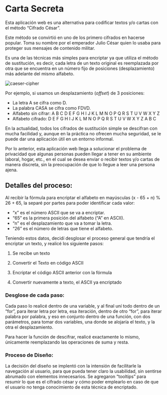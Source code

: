 # Carta Secreta


Esta aplicación web es una alternativa para codificar textos y/o cartas con el método “Cifrado César”.  


Este método se convirtió en uno de los primero cifrados en hacerse popular.  Toma su nombre por el emperador Julio César quien lo usaba para proteger sus mensajes de contenido militar.


Es una de las técnicas más simples para encriptar ya que utiliza el método de sustitución, es decir, cada letra de un texto original es reemplazada por otra que se encuentra en un número fijo de posiciones (desplazamiento) más adelante del mismo alfabeto.

![caeser-cipher](https://upload.wikimedia.org/wikipedia/commons/thumb/2/2b/Caesar3.svg/1920px-Caesar3.svg.png)

Por ejemplo, si usamos un desplazamiento (_offset_) de 3 posiciones:

* La letra A se cifra como D.
* La palabra CASA se cifra como FDVD.
* Alfabeto sin cifrar: A B C D E F G H I J K L M N O P Q R S T U V W X Y Z
* Alfabeto cifrado: D E F G H I J K L M N O P Q R S T U V W X Y Z A B C

En la actualidad, todos los cifrados de sustitución simple se descifran con mucha facilidad y, aunque en la práctica no ofrecen mucha seguridad, se le puede dar una aplicación útil en un entorno informal.

Por lo anterior, esta aplicación web llega a solucionar el problema de privacidad que algunas personas pueden llegar a tener en su ambiente laboral, hogar, etc., en el cual se desea enviar o recibir textos y/o cartas de manera discreta, sin la preocupación de que lo llegue a leer una persona ajena.


## Detalles del proceso:

Al recibir la fórmula para encriptar el alfabeto en mayúsculas (x - 65 + n) % 26 + 65, la separé por partes para poder identificar cada valor:

* “x” es el número ASCII que se va a encriptar.
* “65” es la primera posición del alfabeto (“A” en ASCII).
* “n” es el desplazamiento que va a tomar la letra.
* “26” es el número de letras que tiene el alfabeto.

Teniendo estos datos, decidí desglosar el proceso general que tendría el encriptar un texto, y realicé los siguiente pasos:


1. Se recibe un texto


2. Convertir el Texto en código ASCII


3. Encriptar el código ASCII anterior con la fórmula


4. Convertir nuevamente a texto, el ASCII ya encriptado

### Desglose de cada paso:

Cada paso lo realicé dentro de una variable, y al final uní todo dentro de un “for”, para iterar letra por letra, esa iteración, dentro de otro “for”, para iterar palabra por palabra, y eso en conjunto dentro de una función, con dos parámetros, para tomar dos variables, una donde se alojaría el texto, y la otra el desplazamiento.

Para hacer la función de descifrar, realicé exactamente lo mismo, únicamente reemplazando las operaciones de suma y resta.

### Proceso de Diseño:

La decisión del diseño se implentó con la intensión de facilitarle la navegación al usuario, para que pueda tener claro la usabilidad, sin sentirse abrumado con elementos innecesarios. Se agregaron “tooltips” para resumir lo que es el cifrado césar y cómo poder emplearlo en caso de que el usuario no tenga conocimiento de esta técnica de encriptado.
